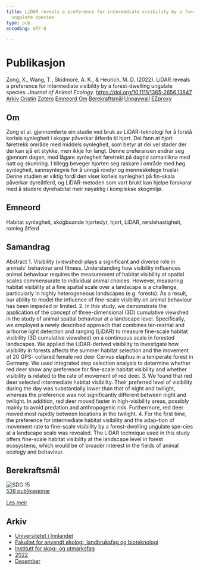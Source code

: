 ```yaml
---
title: LiDAR reveals a preference for intermediate visibility by a forest-dwelling
  ungulate species
type: pub
encoding: UTF-8

---
```

<h1>Publikasjon</h1>
<article id="csl-bib-container-5U2WHEW9" class="csl-bib-container">
  <div class="csl-bib-body"> <div class="csl-entry">Zong, X., Wang, T., Skidmore, A. K., &#38; Heurich, M. D. (2022). LiDAR reveals a preference for intermediate visibility by a forest-dwelling ungulate species. <i>Journal of Animal Ecology</i>. <a href="https://doi.org/10.1111/1365-2656.13847">https://doi.org/10.1111/1365-2656.13847</a></div> </div>
  <div class="csl-bib-buttons">
    <a href="#taxonomy-article-5U2WHEW9" alt="archive" class="csl-bib-button">Arkiv</a>
    <a href="https://app.cristin.no/results/show.jsf?id=2094408" alt="Cristin" class="csl-bib-button">Cristin</a>
    <a href="http://zotero.org/groups/5881554/items/5U2WHEW9" alt="Zotero" class="csl-bib-button">Zotero</a>
    <a href="#keywords-article-5U2WHEW9" alt="keywords" class="csl-bib-button">Emneord</a>
    <a href="#about-article-5U2WHEW9" alt="about_pub" class="csl-bib-button">Om</a>
    <a href="#sdg-article-5U2WHEW9" alt="sdg" class="csl-bib-button">Berekraftsmål</a>
    <a href="https://research.utwente.nl/files/288389033/Zong_2022_Lidar_reveals_a_preferen.pdf" alt="Unpaywall" class="csl-bib-button">Unpaywall</a>
    <a href="https://research.utwente.nl/files/288389033/Zong_2022_Lidar_reveals_a_preferen.pdf" alt="EZproxy" class="csl-bib-button">EZproxy</a>
  </div>
  <div id="csl-bib-meta-container-5U2WHEW9"></div>
</article>
<div id="csl-bib-meta-5U2WHEW9" class="csl-bib-meta">
  <article id="about-article-5U2WHEW9" class="about_pub-article">
    <h1>Om</h1>
    Zong et al. gjennomførte ein studie ved bruk av LiDAR-teknologi for å forstå korleis synlegheit i skogar påverkar åtferda til hjort. Dei fann at hjort føretrekk område med middels synlegheit, som betyr at dei vel stader der dei kan sjå eit stykke, men ikkje for langt. Denne preferansen endrar seg gjennom dagen, med lågare synlegheit føretrekt på dagtid samanlikna med natt og skumring. I tillegg beveger hjorten seg raskare i område med høg synlegheit, sannsynlegvis for å unngå rovdyr og menneskelege truslar. Denne studien er viktig fordi den viser korleis synlegheit på fin-skala påverkar dyreåtferd, og LiDAR-metoden som vart brukt kan hjelpe forskarar med å studere dyrehabitat meir nøyaktig i komplekse skogmiljø.
  </article>
  <article id="keywords-article-5U2WHEW9" class="keywords-article">
    <h1>Emneord</h1>
    Habitat synlegheit, skogbuande hjortedyr, hjort, LiDAR, rørslehastigheit, romleg åtferd
  </article>
  <article id="abstract-article-5U2WHEW9" class="abstract-article">
    <h1>Samandrag</h1>
    Abstract 
1.  Visibility (viewshed) plays a significant and diverse role in animals' behaviour and fitness. Understanding how visibility influences animal behaviour requires the measurement of habitat visibility at spatial scales commensurate to individual animal choices. However, measuring habitat visibility at a fine spatial scale over a landscape is a challenge, particularly in highly heterogeneous landscapes (e.g. forests). As a result, our ability to model the influence of fine-scale visibility on animal behaviour has been impeded or limited. 
2.  In this study, we demonstrate the application of the concept of three-dimensional (3D) cumulative viewshed in the study of animal spatial behaviour at a landscape level. Specifically, we employed a newly described approach that combines ter-restrial and airborne light detection and ranging (LiDAR) to measure fine-scale habitat visibility (3D cumulative viewshed) on a continuous scale in forested landscapes. We applied the LiDAR-derived visibility to investigate how visibility in forests affects the summer habitat selection and the movement of 20 GPS- collared female red deer Cervus elaphus in a temperate forest in Germany. We used integrated step selection analysis to determine whether red deer show any preference for fine-scale habitat visibility and whether visibility is related to the rate of movement of red deer. 
3.  We found that red deer selected intermediate habitat visibility. Their preferred level of visibility during the day was substantially lower than that of night and twilight, whereas the preference was not significantly different between night and twilight. In addition, red deer moved faster in high-visibility areas, possibly mainly to avoid predation and anthropogenic risk. Furthermore, red deer moved most rapidly between locations in the twilight. 
4.  For the first time, the preference for intermediate habitat visibility and the adap-tion of movement rate to fine-scale visibility by a forest-dwelling ungulate spe-cies at a landscape scale was revealed. The LiDAR technique used in this study offers fine-scale habitat visibility at the landscape level in forest ecosystems, which would be of broader interest in the fields of animal ecology and behaviour.
  </article>
  <article id="sdg-article-5U2WHEW9" class="sdg-article">
    <h1>Berekraftsmål</h1>
    <div class="sdg-container"><div id="sdg15" class="sdg">
        <img src="{{< params subfolder >}}images/sdg/sdg15_nn.png" class="image" alt="SDG 15">
        <div class="sdg-overlay">
          <a href="/nn/archive/?key=?sdg=15#archive" class="sdg-publication-count"><span>538</span> publikasjonar</a>
          <p><a href="https://fn.no/om-fn/fns-baerekraftsmaal/livet-paa-land?lang=nno-NO" class="sdg-read-more">Les meir</a></p>
        </div>
      </div></div>
  </article>
  <article id="taxonomy-article-5U2WHEW9" class="taxonomy-article">
    <h1>Arkiv</h1>
    <ul>
      <li>
        <a href="/nn/archive/?key=3DCRN523">Universitetet i Innlandet</a>
      </li>
      <li>
        <a href="/nn/archive/?key=T77LXH6D">Fakultet for anvendt økologi, landbruksfag og bioteknologi</a>
      </li>
      <li>
        <a href="/nn/archive/?key=7TRARPE3">Institutt for skog- og utmarksfag</a>
      </li>
      <li>
        <a href="/nn/archive/?key=H9K9UC39">2022</a>
      </li>
      <li>
        <a href="/nn/archive/?key=JPY93KVC">Desember</a>
      </li>
    </ul>
  </article>
</div>
